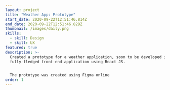 ```yaml
---
layout: project
title: "Weather App: Prototype"
start_date: 2020-09-22T12:51:46.814Z
end_date: 2020-09-22T12:51:46.829Z
thumbnail: /images/daily.png
skills:
  - skill: Design
  - skill: UX
featured: true
description: >-
  Created a prototype for a weather application, soon to be developed into a
  fully-fledged front-end application using React JS.


  The prototype was created using Figma online
order: 1
---
```

